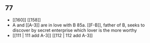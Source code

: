 ## 77
- [[160]] [[158]] 
- A and [[A-3]] are in love with B 85a. [[F-B]], father of B, seeks to discover by secret enterprise which lover is the more worthy
- [[111 | 111 add A-3]] [[112 | 112 add A-3]] 

